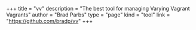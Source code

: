 +++
title = "vv"
description = "The best tool for managing Varying Vagrant Vagrants"
author = "Brad Parbs"
type = "page"
kind = "tool"
link = "https://github.com/bradp/vv"
+++
